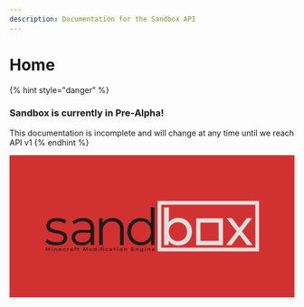 ```yaml
---
description: Documentation for the Sandbox API
---
```


# Home

{% hint style="danger" %}
### Sandbox is currently in Pre-Alpha!

This documentation is incomplete and will change at any time until we reach API v1
{% endhint %}

![](.gitbook/assets/github.png)



